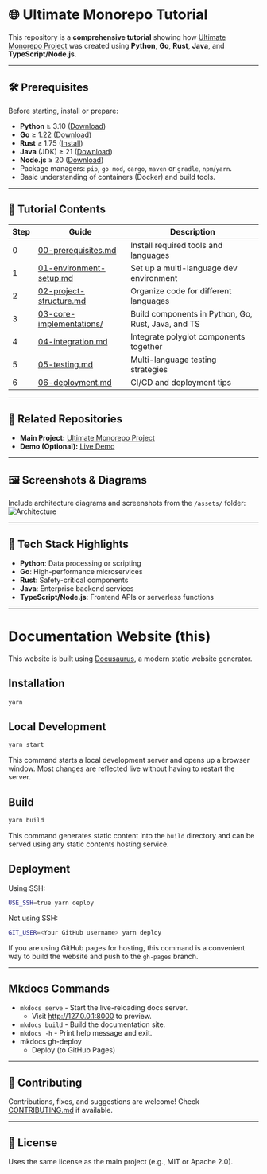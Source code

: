 # 🌐 Ultimate Monorepo Tutorial

This repository is a **comprehensive tutorial** showing how [Ultimate Monorepo Project](https://github.com/thomas-carter-aic/ultimate-monorepo) was created using **Python**, **Go**, **Rust**, **Java**, and **TypeScript/Node.js**.

---

## 🛠 Prerequisites
Before starting, install or prepare:
- **Python** ≥ 3.10 ([Download](https://www.python.org/downloads/))
- **Go** ≥ 1.22 ([Download](https://go.dev/dl/))
- **Rust** ≥ 1.75 ([Install](https://www.rust-lang.org/tools/install))
- **Java** (JDK) ≥ 21 ([Download](https://adoptium.net/))
- **Node.js** ≥ 20 ([Download](https://nodejs.org/))
- Package managers: `pip`, `go mod`, `cargo`, `maven` or `gradle`, `npm`/`yarn`.
- Basic understanding of containers (Docker) and build tools.

---

## 📂 Tutorial Contents
| Step | Guide                                           | Description                              |
|------|-------------------------------------------------|------------------------------------------|
| 0    | [00-prerequisites.md](00-prerequisites.md)      | Install required tools and languages     |
| 1    | [01-environment-setup.md](01-environment-setup.md) | Set up a multi-language dev environment |
| 2    | [02-project-structure.md](02-project-structure.md) | Organize code for different languages   |
| 3    | [03-core-implementations/](03-core-implementations/) | Build components in Python, Go, Rust, Java, and TS |
| 4    | [04-integration.md](04-integration.md)          | Integrate polyglot components together   |
| 5    | [05-testing.md](05-testing.md)                  | Multi-language testing strategies       |
| 6    | [06-deployment.md](06-deployment.md)            | CI/CD and deployment tips               |

---

## 🔗 Related Repositories
- **Main Project:** [Ultimate Monorepo Project](https://github.com/thomas-carter-aic/ultimate-monorepo)  
- **Demo (Optional):** [Live Demo](https://example.com)

---

## 🖼 Screenshots & Diagrams
Include architecture diagrams and screenshots from the `/assets/` folder:  
![Architecture](assets/diagrams/architecture.png)

---

## 🧰 Tech Stack Highlights
- **Python**: Data processing or scripting  
- **Go**: High-performance microservices  
- **Rust**: Safety-critical components  
- **Java**: Enterprise backend services  
- **TypeScript/Node.js**: Frontend APIs or serverless functions  

---

# Documentation Website (this)

This website is built using [Docusaurus](https://docusaurus.io/), a modern static website generator.

## Installation

```bash
yarn
```

## Local Development

```bash
yarn start
```

This command starts a local development server and opens up a browser window. Most changes are reflected live without having to restart the server.

## Build

```bash
yarn build
```

This command generates static content into the `build` directory and can be served using any static contents hosting service.

## Deployment

Using SSH:

```bash
USE_SSH=true yarn deploy
```

Not using SSH:

```bash
GIT_USER=<Your GitHub username> yarn deploy
```

If you are using GitHub pages for hosting, this command is a convenient way to build the website and push to the `gh-pages` branch.

---

## Mkdocs Commands

* `mkdocs serve` - Start the live-reloading docs server.
  - Visit http://127.0.0.1:8000 to preview.
* `mkdocs build` - Build the documentation site.
* `mkdocs -h` - Print help message and exit.
* mkdocs gh-deploy
  - Deploy (to GitHub Pages)

---

## 🤝 Contributing
Contributions, fixes, and suggestions are welcome! Check [CONTRIBUTING.md](CONTRIBUTING.md) if available.

---

## 📜 License
Uses the same license as the main project (e.g., MIT or Apache 2.0).
